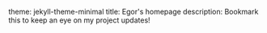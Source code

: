 theme: jekyll-theme-minimal
title: Egor's homepage
description: Bookmark this to keep an eye on my project updates!
